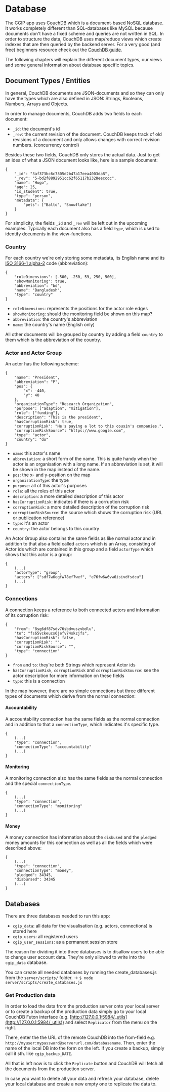 # Database

The CGIP app uses [CouchDB](http://couchdb.apache.org/) which is a document-based NoSQL database. It works completely different than SQL-databases like MySQL because documents don't have a fixed scheme and queries are not written in SQL. In order to structure the data, CouchDB uses map/reduce views which create indexes that are then queried by the backend server. For a very good (and free) beginners resource check out the [CouchDB guide](http://guide.couchdb.org/draft/index.html).

The following chapters will explain the different document types, our views and some general information about database specific topics.

## Document Types / Entities

In general, CouchDB documents are JSON-documents and so they can only have the types which are also defined in JSON: Strings, Booleans, Numbers, Arrays and Objects. 

In order to manage documents, CouchDB adds two fields to each document:

- `_id`: the document's id
- `_rev`: the current revision of the document. CouchDB keeps track of old revisions of a document and only allows changes with correct revision numbers. (concurrency control)

Besides these two fields, CouchDB only stores the actual data. Just to get an idea of what a JSON document looks like, here is a sample document:

	{
		"_id": "3af373bc6c7305d2b47a17eea4003da8",
		"_rev": "5-bd2f8892951cc62f65117b2328eecccc",
		"name": "Hugo",
		"age": 25,
		"is_student": true,
		"type": "person",
	    "metadata": {
	    	"pets": ["Balto", "Snowflake"]
	    }
	}

For simplicity, the fields `_id` and `_rev` will be left out in the upcoming examples. Typically each document also has a field `type`, which is used to identify documents in the view-functions.

### Country

For each country we're only storing some metadata, its English name and its [ISO 3166-1 alpha-2](http://en.wikipedia.org/wiki/ISO_3166-1_alpha-2#Officially_assigned_code_elements) code (abbreviation):

	{
	    "roleDimensions": [-500, -250, 59, 250, 500],
	    "showMonitoring": true,
	    "abbreviation": "bd",
	    "name": "Bangladesh",
	    "type": "country"
	}

- `roleDimensions`: represents the positions for the actor role edges
- `showMonitoring`: should the monitoring field be shown on this map?
- `abbreviation`: the country's abbreviation
- `name`: the country's name (English only)

All other documents will be grouped by country by adding a field `country` to them which is the abbreviation of the country. 

### Actor and Actor Group

An actor has the following scheme:

	{
		"name": "President",
		"abbreviation": "P",
		"pos": {
       		"x": -440,
       		"y": 40
       	},
       	"organizationType": "Research Organization",
       	"purpose": ["adaption", "mitigation"],
       	"role": ["funding"],
       	"description": "This is the president",
       	"hasCorruptionRisk": true,
    	"corruptionRisk": "He's paying a lot to this cousin's companies.",
    	"corruptionRiskSource": "https://www.google.com",
		"type": "actor",
		"country": "do"
	}

- `name`: this actor's name
- `abbreviation`: a short form of the name. This is quite handy when the actor is an organisation with a long name. If an abbreviation is set, it will be shown in the map instead of the name.
- `pos`: the x- and y-position on the map
- `organizationType`: the type
- `purpose`: all of this actor's purposes
- `role`: all the roles of this actor
- `description`: a more detailed description of this actor
- `hasCorruptionRisk`: indicates if there is a corruption risk
- `corruptionRisk`: a more detailed description of the corruption risk
- `corruptionRiskSource`: the source which shows the corruption risk (URL or publication reference)
- `type`: it's an actor
- `country`: the actor belongs to this country

An Actor Group also contains the same fields as like normal actor and in addition to that also a field called `actors` which is an Array, consisting of Actor ids which are contained in this group and a field `actorType` which shows that this actor is a group:

	{
		(...)
		"actorType": "group",
		"actors": ["sdf7w6egfw78ef7wef", "e76fw6w6vw6isivdfsdcu"]
		(...)
	}

### Connections

A connection keeps a reference to both connected actors and information of its corruption risk:

	{
		"from": "8sg6df87sdv76sbdvuszvbdlu",
		"to": "fs65vckeucs6jefv74skzjfs",
		"hasCorruptionRisk": false,
		"corruptionRisk": "",
		"corruptionRiskSource": "",
		"type": "connection"
	}

- `from` and `to`: they're both Strings which represent Actor ids
- `hasCorruptionRisk`, `corruptionRisk` and `corruptionRiskSource`: see the actor description for more information on these fields
- `type`: this is a connection

In the map however, there are no simple connections but three different types of documents which derive from the normal connection:

#### Accountability

A accountability connection has the same fields as the normal connection and in addition to that a `connectionType`, which indicates it's specific type.

    {
    	(...)
      	"type": "connection",
      	"connectionType": "accountability"
      	(...)
    }

#### Monitoring

A monitoring connection also has the same fields as the normal connection and the special `connectionType`.

    {
    	(...)
      	"type": "connection",
      	"connectionType": "monitoring"
      	(...)
    }

#### Money

A money connection has information about the `disbused` and the `pledged` money amounts for this connection as well as all the fields which were described above:

    {
    	(...)
    	"type": "connection",
    	"connectionType": "money",
    	"pledged": 34345,
    	"disbursed": 34345
    	(...)
    }

## Databases

There are three databases needed to run this app:

- `cgip_data`: all data for the visualisation (e.g. actors, connections) is stored here
- `cgip_users`: all registered users
- `cgip_user_sessions`: as a permanent session store

The reason for dividing it into three databases is to disallow users to be able to change user account data. They're only allowed to write into the `cgip_data` database.

You can create all needed databases by running the create_databases.js from the `server/scripts/` folder.  -> `$ node server/scripts/create_databases.js`


### Get Production data

In order to load the data from the production server onto your local server or to create a backup of the production data simply go to your local CouchDB Futon interface (e.g. [http://127.0.0.1:5984/_utils](http://127.0.0.1:5984/_utils)) and select `Replicator` from the menu on the right.

There, enter the the URL of the remote CouchDB into the from-field e.g. `http://myuser:mypassword@serverurl.com/databasename`. Then, enter the name of the local DB into the form on the left. If you create a backup, simply call it sth. like `cgip_backup_DATE`.

All that is left now is to click the `Replicate` button and CouchDB will fetch all the documents from the production server.

In case you want to delete all your data and refresh your database, delete your local database and create a new empty one to replicate the data to.